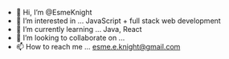 - 👋 Hi, I’m @EsmeKnight
- 👀 I’m interested in ... JavaScript + full stack web development
- 🌱 I’m currently learning ... Java, React
- 💞️ I’m looking to collaborate on ... 
- 📫 How to reach me ... esme.e.knight@gmail.com

<!---
EsmeKnight/EsmeKnight is a ✨ special ✨ repository because its `README.md` (this file) appears on your GitHub profile.
You can click the Preview link to take a look at your changes.
--->
